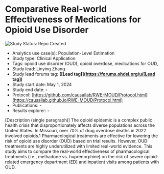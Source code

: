 Comparative Real-world Effectiveness of Medications for Opioid Use Disorder 
=============

<img src="https://img.shields.io/badge/Study%20Status-Repo%20Created-lightgray.svg" alt="Study Status: Repo Created">

- Analytics use case(s): Population-Level Estimation
- Study type: Clinical Application
- Tags: opioid use disorder (OUD), opioid overdose, medications for OUD,
- Study lead: Linying Zhang
- Study lead forums tag: **[[Lead tag]](https://forums.ohdsi.org/u/[Lead tag])**
- Study start date: May 1, 2024
- Study end date: **-**
- Protocol: [https://github.com/causailab/RWE-MOUD/Protocol.html](https://causailab.github.io/RWE-MOUD/Protocol.html)
- Publications: **-**
- Results explorer: **-**

[Description (single paragraph)]
The opioid epidemic is a complex public health crisis that disproportionately affects diverse populations across the United States. In Missouri, over 70% of drug overdose deaths in 2022 involved opioids.1 Pharmacological treatments are effective for lowering the risk of opioid use disorder (OUD) based on trial results. However, OUD treatments are highly underutilized with limited real-world evidence. This study aims to compare the real-world effectiveness of pharmacological treatments (i.e., methadone vs. buprenorphine) on the risk of severe opioid-related emergency department (ED) and inpatient visits among patients with OUD.

